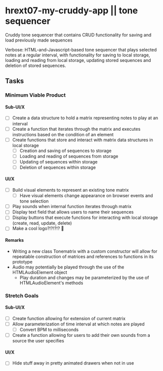# hrext07-my-cruddy-app || tone sequencer
Cruddy tone sequencer that contains CRUD functionality for saving and load previously made sequences

Verbose: HTML-and-Javascript-based tone sequencer that plays selected notes at a regular interval, with functionality for saving to local storage, loading and reading from local storage, updating stored sequences and deletion of stored sequences.

## Tasks

### Minimum Viable Product

#### Sub-UI/X
- [ ] Create a data structure to hold a matrix representing notes to play at an interval
- [ ] Create a function that iterates through the matrix and executes instructions based on the condition of an element
- [ ] Create functions that store and interact with matrix data structures in local storage
  - [ ] Creation and saving of sequences to storage
  - [ ] Loading and reading of sequences from storage
  - [ ] Updating of sequences within storage
  - [ ] Deletion of sequences within storage

#### UI/X
- [ ] Build visual elements to represent an existing tone matrix
  - [ ] Have visual elements change appearance on browser events and tone selection
- [ ] Play sounds when internal function iterates through matrix 
- [ ] Display text field that allows users to name their sequences
- [ ] Display buttons that execute functions for interacting with local storage (create, read, update, delete)
- [ ] Make a cool logo?!?!?!? :thinking:

#### Remarks
- Writing a new class Tonematrix with a custom constructor will allow for repeatable construction of matrices and references to functions in its prototype
- Audio may potentially be played through the use of the HTMLAudioElement object
  - Play duration and changes may be parameterized by the use of HTMLAudioElement's methods

### Stretch Goals

#### Sub-UI/X
- [ ] Create function allowing for extension of current matrix
- [ ] Allow parameterization of time interval at which notes are played
  - [ ] Convert BPM to milliseconds
- [ ] Create a function allowing for users to add their own sounds from a source the user specifies

#### UI/X
- [ ] Hide stuff away in pretty animated drawers when not in use
